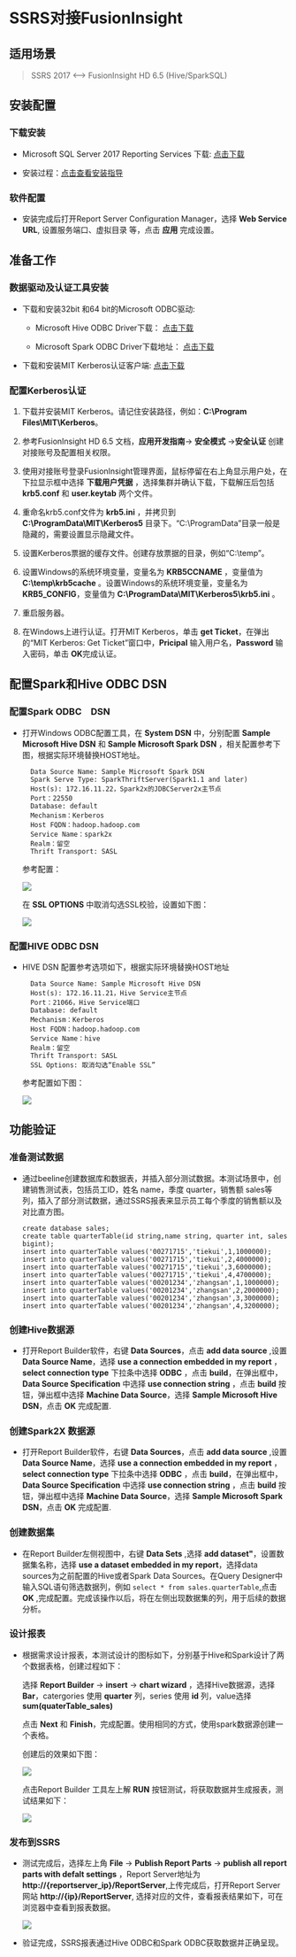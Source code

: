 # SSRS对接FusionInsight

## 适用场景

> SSRS 2017 <--> FusionInsight HD 6.5 (Hive/SparkSQL)


## 安装配置

### 下载安装

  * Microsoft SQL Server 2017 Reporting Services 下载: [点击下载](https://www.microsoft.com/en-us/download/details.aspx?id=55252)

  * 安装过程：[点击查看安装指导](https://docs.microsoft.com/en-us/sql/reporting-services/install-windows/install-reporting-services?view=sql-server-2017)

### 软件配置

  * 安装完成后打开Report Server Configuration Manager，选择 **Web Service URL**, 设置服务端口、虚拟目录 等，点击 **应用** 完成设置。

## 准备工作

### 数据驱动及认证工具安装

* 下载和安装32bit 和64 bit的Microsoft ODBC驱动:

  * Microsoft Hive ODBC  Driver下载：
  [点击下载](https://www.microsoft.com/en-us/download/details.aspx?id=40886)

  * Microsoft Spark ODBC  Driver下载地址：
  [点击下载](https://www.microsoft.com/en-us/download/details.aspx?id=49883)

* 下载和安装MIT Kerberos认证客户端: [点击下载](http://web.mit.edu/ker)

### 配置Kerberos认证

  1. 下载并安装MIT Kerberos。请记住安装路径，例如：**C:\Program Files\MIT\Kerberos**。

  2. 	参考FusionInsight HD 6.5 文档，**应用开发指南**-> **安全模式** ->**安全认证** 创建对接账号及配置相关权限。

  3. 	使用对接账号登录FusionInsight管理界面，鼠标停留在右上角显示用户处，在下拉显示框中选择 **下载用户凭据** ，选择集群并确认下载，下载解压后包括 **krb5.conf** 和 **user.keytab** 两个文件。

  4.	重命名krb5.conf文件为 **krb5.ini** ，并拷贝到 **C:\ProgramData\MIT\Kerberos5** 目录下。“C:\ProgramData”目录一般是隐藏的，需要设置显示隐藏文件。

  5.	设置Kerberos票据的缓存文件。创建存放票据的目录，例如“C:\temp”。

  6.	设置Windows的系统环境变量，变量名为 **KRB5CCNAME** ，变量值为 **C:\temp\krb5cache** 。设置Windows的系统环境变量，变量名为 **KRB5_CONFIG**，变量值为 **C:\ProgramData\MIT\Kerberos5\krb5.ini** 。

  7. 重启服务器。

  8. 在Windows上进行认证。打开MIT Kerberos，单击 **get Ticket**，在弹出的“MIT Kerberos: Get Ticket”窗口中，**Pricipal** 输入用户名，**Password** 输入密码，单击 **OK**完成认证。

## 配置Spark和Hive ODBC DSN

###  配置Spark ODBC　DSN

  * 打开Windows ODBC配置工具，在 **System DSN** 中，分别配置 **Sample Microsoft Hive DSN** 和 **Sample Microsoft Spark DSN** ，相关配置参考下图，根据实际环境替换HOST地址。

    ```
      Data Source Name: Sample Microsoft Spark DSN
      Spark Serve Type: SparkThriftServer(Spark1.1 and later)
      Host(s): 172.16.11.22，Spark2x的JDBCServer2x主节点
      Port：22550
      Database: default
      Mechanism：Kerberos
      Host FQDN：hadoop.hadoop.com
      Service Name：spark2x
      Realm：留空
      Thrift Transport: SASL
    ```
    参考配置：

    ![](assets/SSRS/d2468.png)

    在 **SSL OPTIONS** 中取消勾选SSL校验，设置如下图：

    ![](assets/SSRS/09436.png)

### 配置HIVE ODBC DSN

  * HIVE DSN 配置参考选项如下，根据实际环境替换HOST地址

    ```
      Data Source Name: Sample Microsoft Hive DSN
      Host(s): 172.16.11.21，Hive Service主节点
      Port：21066，Hive Service端口
      Database: default
      Mechanism：Kerberos
      Host FQDN：hadoop.hadoop.com
      Service Name：hive
      Realm：留空
      Thrift Transport: SASL
      SSL Options: 取消勾选“Enable SSL”

    ```
    参考配置如下图：

    ![](assets/SSRS/c0f85.png)

## 功能验证

### 准备测试数据

   * 通过beeline创建数据库和数据表，并插入部分测试数据。本测试场景中，创建销售测试表，包括员工ID，姓名 name，季度 quarter，销售额 sales等列，插入了部分测试数据，通过SSRS报表来显示员工每个季度的销售额以及对比直方图。

      ```
      create database sales;
      create table quarterTable(id string,name string, quarter int, sales bigint);
      insert into quarterTable values('00271715','tiekui',1,1000000);
      insert into quarterTable values('00271715','tiekui',2,4000000);
      insert into quarterTable values('00271715','tiekui',3,6000000);
      insert into quarterTable values('00271715','tiekui',4,4700000);
      insert into quarterTable values('00201234','zhangsan',1,1000000);
      insert into quarterTable values('00201234','zhangsan',2,2000000);
      insert into quarterTable values('00201234','zhangsan',3,3000000);
      insert into quarterTable values('00201234','zhangsan',4,3200000);
      ```

### 创建Hive数据源

   * 打开Report Builder软件，右键 **Data Sources**，点击 **add data source** ,设置 **Data Source Name**，选择 **use a connection embedded in my report** ，**select connection type** 下拉条中选择 **ODBC** ，点击 **build**，在弹出框中，**Data Source Specification** 中选择 **use connection string** ，点击 **build** 按钮，弹出框中选择 **Machine Data Source**，选择 **Sample Microsoft Hive DSN**，点击 **OK** 完成配置.

### 创建Spark2X 数据源

  * 打开Report Builder软件，右键 **Data Sources**，点击 **add data source** ,设置 **Data Source Name**，选择 **use a connection embedded in my report** ，**select connection type** 下拉条中选择 **ODBC** ，点击 **build**，在弹出框中，**Data Source Specification** 中选择 **use connection string** ，点击 **build** 按钮，弹出框中选择 **Machine Data Source**，选择 **Sample Microsoft Spark DSN**，点击 **OK** 完成配置.

### 创建数据集

  * 在Report Builder左侧视图中，右键 **Data Sets** ,选择 **add dataset"**，设置数据集名称，选择 **use a dataset embedded in my report**，选择data sources为之前配置的Hive或者Spark Data Sources。在Query Designer中输入SQL语句筛选数据列，例如 `select * from sales.quarterTable`,点击 **OK** ,完成配置。完成该操作以后，将在左侧出现数据集的列，用于后续的数据分析。

### 设计报表

  * 根据需求设计报表，本测试设计的图标如下，分别基于Hive和Spark设计了两个数据表格，创建过程如下：

    选择 **Report Builder** -> **insert** -> **chart wizard** ，选择Hive数据源，选择 **Bar**，catergories 使用 **quarter** 列，series 使用 **id** 列，value选择 **sum(quaterTable_sales)**

    点击 **Next** 和 **Finish**，完成配置。使用相同的方式，使用spark数据源创建一个表格。

    创建后的效果如下图：


    ![](assets/SSRS/df9a1.png)

    点击Report Builder 工具左上解 **RUN** 按钮测试，将获取数据并生成报表，测试结果如下：

    ![](assets/SSRS/08adc.png)

### 发布到SSRS

   * 测试完成后，选择左上角 **File** -> **Publish Report Parts** -> **publish all report parts with defalt settings** ，Report Server地址为 **http://{reportserver_ip}/ReportServer**,上传完成后，打开Report Server网站 **http://{ip}/ReportServer**, 选择对应的文件，查看报表结果如下，可在浏览器中查看到报表数据。

      ![](assets/SSRS/6608a.png)

  * 验证完成，SSRS报表通过Hive ODBC和Spark ODBC获取数据并正确呈现。
